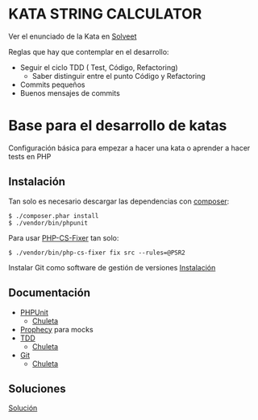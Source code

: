 # KATA STRING CALCULATOR

Ver el enunciado de la Kata en [Solveet](http://www.solveet.com/exercises/Kata-String-Calculator/8)

Reglas que hay que contemplar en el desarrollo:
- Seguir el ciclo TDD ( Test, Código, Refactoring)
    - Saber distinguir entre el punto Código y Refactoring
- Commits pequeños
- Buenos mensajes de commits

# Base para el desarrollo de katas

Configuración básica para empezar a hacer una kata o aprender a hacer 
tests en PHP

## Instalación
Tan solo es necesario descargar las dependencias con [composer](https://getcomposer.org/):

```
$ ./composer.phar install 
$ ./vendor/bin/phpunit
```

Para usar [PHP-CS-Fixer](http://cs.sensiolabs.org/) tan solo:

```
$ ./vendor/bin/php-cs-fixer fix src --rules=@PSR2
```

Instalar Git como software de gestión de versiones [Instalación](https://git-scm.com/book/en/v2/Getting-Started-Installing-Git)

## Documentación
- [PHPUnit](https://phpunit.de/manual/current/en/writing-tests-for-phpunit.html)
    - [Chuleta](http://otroblogmas.com/wp-content/uploads/2011/06/PHPUnit-Cheat-Sheet.pdf)
- [Prophecy](https://github.com/phpspec/prophecy) para mocks
- [TDD](http://librosweb.es/libro/tdd/) 
    - [Chuleta](http://cv.jesuslc.com/slides/tdd/assets/player/KeynoteDHTMLPlayer.html)  
- [Git](https://git-scm.com/)
    - [Chuleta](http://blog.juanluisgarciaborrego.com/apuntes-git/)

## Soluciones     
[Solución](https://github.com/alicanteswcraft)
